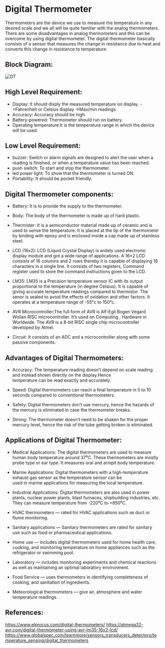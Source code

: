 # Digital Thermometer

Thermometers are the device we use to measure the temperature in any desired scale and we all will be quite familiar with the analog thermometers. There are some disadvantages in analog thermometers and this can be overcome by using digital thermometer.
The digital thermometer basically consists of a sensor that measures the change in resistance due to heat and converts this change in resistance to temperature.

## Block Diagram:

![DT](https://user-images.githubusercontent.com/80105220/154845541-461e7bb9-b259-494d-904b-7dabd4cc8a1a.jpg)


## High Level Requirement: 
* Display: It should disply the measured temperature on display.
         ->Fahrenheit or Celsius display
         ->Max/min readings
* Accuracy: Accuracy should be high.
* Battery-powered: Thermometer should run on battery.
* Operating temperature:It is the temperature range in which the device will be used.
## Low Level Requirement:
* buzzer: Switch or alarm signals are designed to alert the user when a reading is finished, or when a temperature value 
          has been reached.
* push switch: To start and stop the thermometer.
* led power light: To show that the thermometer is turned ON.
* Portability: It should be pocket friendly.

## Digital Thermometer components:
* Battery: It is to provide the supply to the thermometer.

* Body: The body of the thermometer is made up of hard plastic.

* Thermister: It is a semiconductor material made up of ceramic and is used to sense the temperature. It is placed at the 
  tip of the thermometer by binding with epoxy and is enclosed inside a cap made up of stainless steel.

* LCD (16x2): LCD (Liquid Crystal Display) is widely used electronic display module and got a wide range of applications. 
  A 16×2 LCD consists of 16 columns and 2 rows thereby it is capable of displaying 16 characters in a single line. 
  It consists of two registers, Command register used to store the command instructions given to the LCD.

* LM35: LM35 is a Precision temperature sensor IC with its output proportional to the temperature (in degree Celsius).
  It is capable of giving accurate temperature readings compared to thermistor. 
  The senor is sealed to avoid the effects of oxidation and other factors. 
  It operates at a temperature range of -55°c to 150°c.

* AVR Microcontroller:The full form of AVR is Alf-Egil Bogen Vegard Wollan RISC microcontroller. It’s used on Computing ,
  Hardware in Worldwide. 
  The AVR is a 8-bit RISC single chip microcontroller developed by Atmel. 

* Circuit: It consists of an ADC and a microcontroller along with some passive components.


## Advantages of Digital Thermometers:
* Accuracy: The temperature reading doesn’t depend on scale reading and instead shown directly on the display.Hence     
  temperature can be read exactly and accurately.

* Speed: Digital thermometers can reach a final temperature in 5 to 10 seconds compared to conventional thermometers.

* Safety: Digital thermometers don’t use mercury, hence the hazards of the mercury is eliminated in case the thermometer 
  breaks.

* Strong: The thermometer doesn’t need to be shaken for the proper mercury level, hence the risk of the tube getting 
  broken is eliminated.

## Applications of Digital Thermometer:
* Medical Applications: The digital thermometers are used to measure human body temperature around 37⁰C. These 
  thermometers are mostly probe type or ear type. It measures oral and armpit body temperature.

* Marine Applications: Digital thermometers with a high-temperature exhaust gas sensor as the temperature sensor can be   
  used in marine applications for measuring the local temperature.

* Industrial Applications: Digital thermometers are also used in power plants, nuclear power plants, blast furnaces, 
  shipbuilding industries, etc. They can measure temperature from -220⁰C to +850⁰C.

* HVAC thermometers — rated for HVAC applications such as duct or flume monitoring.

* Sanitary applications — Sanitary thermometers are rated for sanitary use such as food or pharmaceutical applications.

* Home use — includes digital thermometers used for home health care, cooking, and monitoring temperature on home 
  appliances such as the refrigerator or swimming pool.

* Laboratory — includes monitoring experiments and chemical reactions as well as maintaining an optimal laboratory 
  environment.

* Food Service — uses thermometers in identifying completeness of cooking, and sanitation of ingredients.

* Meteorological thermometers — give air, atmosphere and water temperature readings.

## References:
  https://www.elprocus.com/digital-thermometers/
  https://atmega32-avr.com/digital-thermometer-using-avr-lm35-16x2-lcd/
  https://www.globalspec.com/learnmore/sensors_transducers_detectors/temperature_sensing/digital_thermometers

